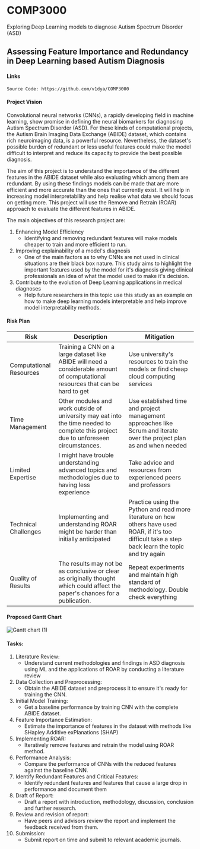 # COMP3000
Exploring Deep Learning models to diagnose Autism Spectrum Disorder (ASD)

## Assessing Feature Importance and Redundancy in Deep Learning based Autism Diagnosis

#### Links
	Source Code: https://github.com/v1dya/COMP3000
#### Project Vision
Convolutional neural networks (CNNs), a rapidly developing field in machine learning, show promise in defining the neural biomarkers for diagnosing Autism Spectrum Disorder (ASD). For these kinds of computational projects, the Autism Brain Imaging Data Exchange (ABIDE) dataset, which contains rich neuroimaging data, is a powerful resource. Nevertheless, the dataset's possible burden of redundant or less useful features could make the model difficult to interpret and reduce its capacity to provide the best possible diagnosis.

The aim of this project is to understand the importance of the different features in the ABIDE dataset while also evaluating which among them are redundant. By using these findings models can be made that are more efficient and more accurate than the ones that currently exist. It will help in increasing model interpretability and help realise what data we should focus on getting more. This project will use the Remove and Retrain (ROAR) approach to evaluate the different features in ABIDE.

The main objectives of this research project are:
1. Enhancing Model Efficiency
	-  Identifying and removing redundant features will make models cheaper to train and more efficient to run.
2. Improving explainability of a model's diagnosis
	- One of the main factors as to why CNNs are not used in clinical situations are their black box nature. This study aims to highlight the important features used by the model for it's diagnosis giving clinical professionals an idea of what the model used to make it's decision.
3. Contribute to the evolution of Deep Learning applications in medical diagnoses
	- Help future researchers in this topic use this study as an example on how to make deep learning models interpretable and help improve model interpretability methods.
#### Risk Plan

| Risk | Description | Mitigation |
|------|-------------|------------|
|Computational Resources|Training a CNN on a large dataset like ABIDE will need a considerable amount of computational resources that can be hard to get|Use university's resources to train the models or find cheap cloud computing services|
|Time Management|Other modules and work outside of university may eat into the time needed to complete this project due to unforeseen circumstances.|Use established time and project management approaches like Scrum and iterate over the project plan as and when needed|
|Limited Expertise|I might have trouble understanding advanced topics and methodologies due to having less experience| Take advice and resources from experienced peers and professors|
|Technical Challenges|Implementing and understanding ROAR might be harder than initially anticipated|Practice using the Python and read more literature on how others have used ROAR, if it's too difficult take a step back learn the topic and try again|
|Quality of Results|The results may not be as conclusive or clear as originally thought which could affect the paper's chances for a publication.|Repeat experiments and maintain high standard of methodology. Double check everything|

#### Proposed Gantt Chart
![Gantt chart (1)](https://github.com/v1dya/COMP3000/assets/55044178/0cf74bf7-65e9-4d0a-9684-30b80393dfb6)
#### Tasks:
1. Literature Review:
	- Understand current methodologies and findings in ASD diagnosis using ML and the applications of ROAR by conducting a literature review
2. Data Collection and Preprocessing:
	- Obtain the ABIDE dataset and preprocess it to ensure it's ready for training the CNN.
3. Initial Model Training:
	- Get a baseline performance by training CNN with the complete ABIDE dataset.
4. Feature Importance Estimation:
	- Estimate the importance of features in the dataset with methods like SHapley Additive exPlanations (SHAP)
5. Implementing ROAR:
	- Iteratively remove features and retrain the model using ROAR method.
6. Performance Analysis:
	- Compare the performance of CNNs with the reduced features against the baseline CNN.
7. Identify Redundant Features and Critical Features:
	- Identify redundant features and features that cause a large drop in performance and document them
8. Draft of Report:
	- Draft a report with introduction, methodology, discussion, conclusion and further research.
9. Review and revision of report:
	- Have peers and advisors review the report and implement the feedback received from them.
10. Submission:
	- Submit report on time and submit to relevant academic journals.

